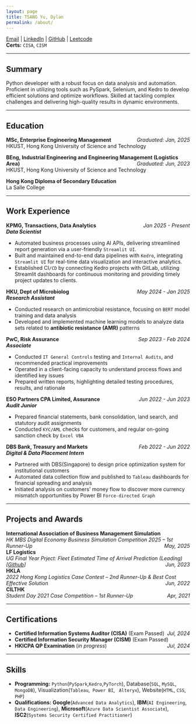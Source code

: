 ```yaml
---
layout: page
title: TSANG Yu, Dylan  
permalink: /about/
---
```


[Email](mailto:tsangyu110@gmail.com) | [LinkedIn](https://www.linkedin.com/in/tsangyu) | [GitHub](https://github.com/yutsang) | [Leetcode](https://leetcode.com/u/yutsang/)  
**Certs:** `CISA`, `CISM`

---

## Summary

Python developer with a robust focus on data analysis and automation. Proficient in utilizing tools such as PySpark, Selenium, and Kedro to develop efficient solutions and optimize workflows. Skilled at tackling complex challenges and delivering high-quality results in dynamic environments.

---

## Education

**MSc, Enterprise Engineering Management**  <span style="float: right;">*Graduated: Jan, 2025*</span>  
HKUST, Hong Kong University of Science and Technology  

**BEng, Industrial Engineering and Engineering Management (Logistics Area)** <span style="float: right;">*Graduated: Jun, 2023*</span>  
HKUST, Hong Kong University of Science and Technology 

**Hong Kong Diploma of Secondary Education**  
La Salle College

---

## Work Experience

<!-- Placeholder -->
**KPMG, Transactions, Data Analytics** <span style="float: right;">*Jan 2025 - Present*</span>  
***Data Scientist***
- Automated business processes using AI APIs, delivering streamlined report generation via a user-friendly `Streamlit UI`.
- Built and maintained end-to-end data pipelines with `Kedro`, integrating `Streamlit UI` for real-time data visualization and interactive analytics.
- Established CI`/CD` by connecting Kedro projects with GitLab, utilizing Streamlit dashboards for continuous monitoring and providing timely project updates to clients.


**HKU, Dept of Microbiolog** <span style="float: right;">*May 2024 - Jan 2025*</span>  
***Research Assistant***

- Conducted research on antimicrobial resistance, focusing on `BERT` model training and data analysis
- Developed and implemented machine learning models to analyze data sets related to **antibiotic resistance (AMR)** patterns
 
**PwC, Risk Assurance** <span style="float: right;">*Sep 2023 - Feb 2024*</span>  
***Associate*** 

- Conducted `IT General Controls` testing and `Internal Audits`, and recommended practical improvements
- Operated in a client-facing capacity to understand process flows and identified key issues
- Prepared written reports, highlighting detailed testing procedures, results, and rationale

**ESO Partners CPA Limited, Assurance** <span style="float: right;">*Jun 2022 - Jun 2023*</span>  
***Audit Junior***  

- Prepared financial statements, bank consolidation, land search, and statutory audit assignments
- Conducted `KYC/AML` checks for customers, and regular on-going sanction check by `Excel VBA`

**DBS Bank, Treasury and Markets** <span style="float: right;">*Feb 2022 - Jun 2022*</span>  
***Digital & Data Placement Intern***  

- Partnered with DBS(Singapore) to design price optimization system for institutional customers
- Automated data collection flow and published to `Tableau` dashboards for financial spreading and analysis
- Initiated analysis on customers’ money flow to discover more currency mismatch opportunities by Power BI `Force-directed Graph`

---

## Projects and Awards  
**International Association of Business Management Simulation**  
*HK MBS Digital Economy Business Simulation Competition 2025 – 1st Runner-Up*<span style="float: right;">*May, 2025*</span>  
**LF Logistics**  
*UG Final Year Prject: Fleet Estimated Time of Arrival Prediction (Leading) [[Github](https://github.com/yutsang/university-projects/tree/main/ETA-Prediction)]*<span style="float: right;">*Jun, 2023*</span>    
**HKLA**  
*2022 Hong Kong Logistics Case Contest – 2nd Runner-Up & Best Cost Effective Solution*<span style="float: right;">*Jun, 2022*</span>    
**CILTHK**  
*Student Day 2021 Case Competition – 1st Runner-Up*<span style="float: right;">*Apr, 2021*</span>  

---

## Certifications

- **Certified Information Systems Auditor (CISA)** (Exam Passed) <span style="float: right;">*Jul, 2024*</span>  
- **Certified Information Security Manager (CISM)** (Exam Passed) <span style="float: right;">*Jul, 2024*</span>  
- **HKICPA QP Examination** (*in progress*)

---

## Skills

- **Programming:** `Python`(`PySpark`,`Kedro`,`PyTorch`), Database(`SQL`, `MySQL`, `MongoDB`), Visualization(`Tableau`,` Power BI`, ` Alteryx`), Website(`HTML`, `CSS`, `PHP`)
- **Qualifications:** **Google**(`Advanced Data Analytics`), **IBM**(`AI Engineering`, `Data Engineering`), **Microsoft**(`Azure Data Scientist Associate`), **ISC2**(`Systems Security Certified Practitioner`)